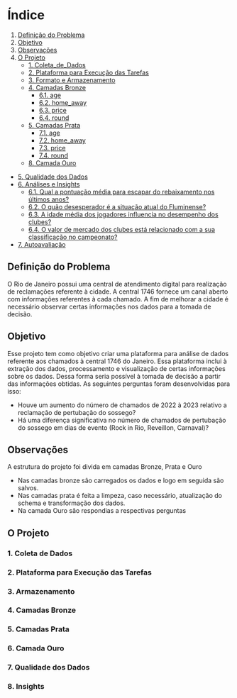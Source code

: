 # Índice

1. [Definição do Problema](#definição-do-problema)
2. [Objetivo](#objetivo)
3. [Observações](#observações)
4. [O Projeto](#o-projeto)
    - [1. Coleta_de_Dados](#1-coleta-de-dados)
    - [2. Plataforma para Execução das Tarefas](#2-plataforma-para-execução-das-tarefas)
    - [3. Formato e Armazenamento](#3-formato-e-armazenamento)
    - [4. Camadas Bronze](#4-catálogo-de-dados-da-camada-bronze)
        - [6.1. age](#61-age)
        - [6.2. home_away](#62-home_away)
        - [6.3. price](#63-price)
        - [6.4. round](#64-round)
    - [5. Camadas Prata](#5-transformações-para-a-camada-silver)
        - [7.1. age](#71-age)
        - [7.2. home_away](#72-home_away)
        - [7.3. price](#73-price)
        - [7.4. round](#74-round)
    - [8. Camada Ouro](#7-transformações-para-a-camada-silver)
- [5. Qualidade dos Dados](#qualidade-dos-dados)
- [6. Análises e Insights](#análises-e-insights)
  - [6.1. Qual a pontuação média para escapar do rebaixamento nos últimos anos?](#61-qual-a-pontuação-média-para-escapar-do-rebaixamento-nos-últimos-anos)
  - [6.2. O quão desesperador é a situação atual do Fluminense?](#62-o-quão-desesperador-é-a-situacao-atual-do-fluminense)
  - [6.3. A idade média dos jogadores influencia no desempenho dos clubes?](#63-a-idade-média-dos-jogadores-influencia-no-desempenho-dos-clubes)
  - [6.4. O valor de mercado dos clubes está relacionado com a sua classificação no campeonato?](#64-o-valor-de-mercado-dos-clubes-está-relacionado-com-a-sua-classificação-no-campeonato)
- [7. Autoavaliação](#autoavaliação)

## Definição do Problema

O Rio de Janeiro possui uma central de atendimento digital para realização de reclamações referente à cidade. A central 1746
fornece um canal aberto com informações referentes à cada chamado. A fim de melhorar a cidade é necessário observar certas informações
nos dados para a tomada de decisão.

## Objetivo

Esse projeto tem como objetivo criar uma plataforma para análise de dados referente aos chamados à central 1746 do
Janeiro. Essa plataforma inclui à extração dos dados, processamento e visualização de certas informações sobre os dados.
Dessa forma seria possível à tomada de decisão a partir das informações obtidas. As seguintes perguntas foram desenvolvidas
para isso:

- Houve um aumento do número de chamados de 2022 à 2023 relativo a reclamação de pertubação do sossego?
- Há uma diferença significativa no número de chamados de pertubação do sossego em dias de evento (Rock in Rio, Reveillon, Carnaval)?

## Observações

A estrutura do projeto foi divida em camadas Bronze, Prata e Ouro

- Nas camadas bronze são carregados os dados e logo em seguida são  salvos.
- Nas camadas prata é feita a limpeza, caso necessário, atualização do schema e transformação dos dados.
- Na camada Ouro são respondias a respectivas perguntas

## O Projeto

### 1. Coleta de Dados

### 2. Plataforma para Execução das Tarefas

### 3. Armazenamento

### 4. Camadas Bronze

### 5. Camadas Prata

### 6. Camada Ouro

### 7. Qualidade dos Dados

### 8. Insights

